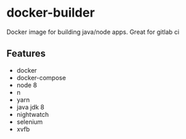 # docker-builder

Docker image for building java/node apps. Great for gitlab ci

## Features

- docker
- docker-compose
- node 8
- n
- yarn
- java jdk 8
- nightwatch
- selenium
- xvfb
